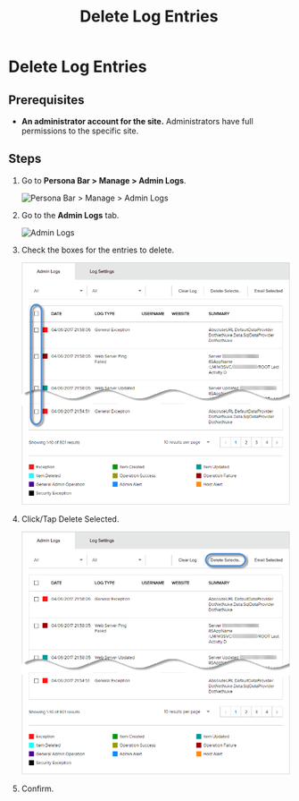 ﻿---
uid: delete-entries
locale: en
title: Delete Log Entries
dnneditions: DNN Platform,Evoq Content,Evoq Engage
dnnversion: 09.02.00
related-topics: view-site-logs,view-entry-details,clear-log,share-entries,add-event-type,edit-logged-event-type,delete-logged-event-type,toggle-logging-for-event-type,configure-notices
---

# Delete Log Entries

## Prerequisites

*   **An administrator account for the site.** Administrators have full permissions to the specific site.

## Steps

1.  Go to **Persona Bar \> Manage \> Admin Logs**.
    
    ![Persona Bar > Manage > Admin Logs](/images/scr-pbar-host-Manage-E91.png)
    
2.  Go to the **Admin Logs** tab.
    
    ![Admin Logs](/images/scr-pbtabs-host-Manage-AdminLogs-AdminLogs-E90.png)
    
3.  Check the boxes for the entries to delete.
    
      
    
    ![](/images/scr-AdminLogs-adminlogslist-checkboxes-E90.png)
    
      
    
4.  Click/Tap Delete Selected.
    
      
    
    ![](/images/scr-AdminLogs-adminlogslist-delete-selected-buttons-E90.png)
    
      
    
5.  Confirm.
